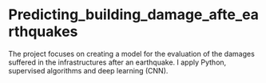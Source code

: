 # Predicting_building_damage_afte_earthquakes
The project focuses on creating a model for the evaluation of the damages suffered in the infrastructures after an earthquake. I apply Python, supervised algorithms and deep learning (CNN).
